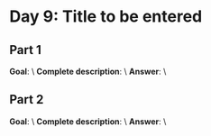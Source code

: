 # Day 9: Title to be entered

## Part 1
**Goal**: \\
**Complete description**: \\ 
**Answer**: \\

## Part 2
**Goal**: \\
**Complete description**: \\ 
**Answer**: \\
